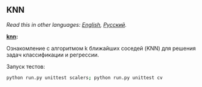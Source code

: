 ## KNN

*Read this in other languages: [English](README.md), [Русский](README.ru.md).*

<b> [knn](./knn.ipynb): </b><br>

Ознакомление с алгоритмом k ближайших соседей (KNN) для решения задач классификации и регрессии.

Запуск тестов:
```bash
python run.py unittest scalers; python run.py unittest cv
```
